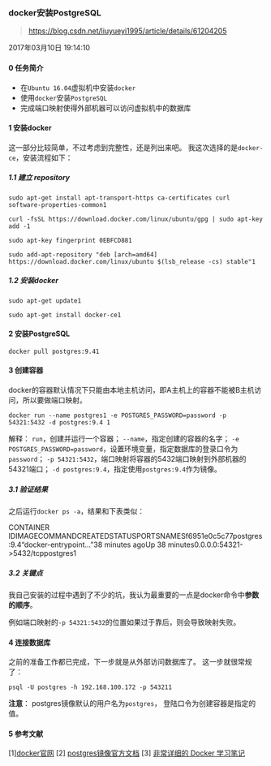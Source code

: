 ### docker安装PostgreSQL

>   https://blog.csdn.net/liuyueyi1995/article/details/61204205

2017年03月10日 19:14:10

#### 0 任务简介

-   在`Ubuntu 16.04`虚拟机中安装`docker`
-   使用`docker`安装`PostgreSQL`
-   完成端口映射使得外部机器可以访问虚拟机中的数据库

#### 1 安装docker

这一部分比较简单，不过考虑到完整性，还是列出来吧。 
我这次选择的是`docker-ce`，安装流程如下：

##### 1.1 建立 repository

```
sudo apt-get install apt-transport-https ca-certificates curl software-properties-common1
```

```
curl -fsSL https://download.docker.com/linux/ubuntu/gpg | sudo apt-key add -1
```

```
sudo apt-key fingerprint 0EBFCD881
```

```
sudo add-apt-repository "deb [arch=amd64] https://download.docker.com/linux/ubuntu $(lsb_release -cs) stable"1
```

##### 1.2 安装docker

```
sudo apt-get update1
```

```
sudo apt-get install docker-ce1
```

#### 2 安装PostgreSQL

```
docker pull postgres:9.41
```

#### 3 创建容器

docker的容器默认情况下只能由本地主机访问，即A主机上的容器不能被B主机访问，所以要做端口映射。

```
docker run --name postgres1 -e POSTGRES_PASSWORD=password -p 54321:5432 -d postgres:9.4 1
```

解释： 
`run`，创建并运行一个容器； 
`--name`，指定创建的容器的名字； 
`-e POSTGRES_PASSWORD=password`，设置环境变量，指定数据库的登录口令为`password`； 
`-p 54321:5432`，端口映射将容器的5432端口映射到外部机器的54321端口； 
`-d postgres:9.4`，指定使用`postgres:9.4`作为镜像。

##### 3.1 验证结果

之后运行`docker ps -a`，结果和下表类似：

CONTAINER IDIMAGECOMMANDCREATEDSTATUSPORTSNAMESf6951e0c5c77postgres:9.4“docker-entrypoint…”38 minutes agoUp 38 minutes0.0.0.0:54321->5432/tcppostgres1

##### 3.2 关键点

我自己安装的过程中遇到了不少的坑，我认为最重要的一点是docker命令中**参数的顺序**。

例如端口映射的`-p 54321:5432`的位置如果过于靠后，则会导致映射失败。

#### 4 连接数据库

之前的准备工作都已完成，下一步就是从外部访问数据库了。 
这一步就很常规了：

```
psql -U postgres -h 192.168.100.172 -p 543211
```

**注意**： 
postgres镜像默认的用户名为`postgres`， 
登陆口令为创建容器是指定的值。

#### 5 参考文献

[1][docker官网](https://docs.docker.com/engine/installation/linux/ubuntu/) 
[2] [postgres镜像官方文档](https://hub.docker.com/_/postgres/) 
[3] [非常详细的 Docker 学习笔记](http://www.open-open.com/lib/view/open1423703640748.html)